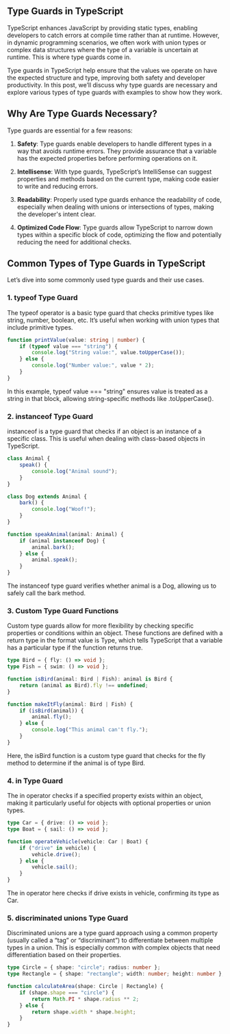 ## Type Guards in TypeScript

TypeScript enhances JavaScript by providing static types, enabling developers to catch errors at compile time rather than at runtime. However, in dynamic programming scenarios, we often work with union types or complex data structures where the type of a variable is uncertain at runtime. This is where type guards come in.

Type guards in TypeScript help ensure that the values we operate on have the expected structure and type, improving both safety and developer productivity. In this post, we’ll discuss why type guards are necessary and explore various types of type guards with examples to show how they work.

## Why Are Type Guards Necessary?

Type guards are essential for a few reasons:

1. **Safety**: Type guards enable developers to handle different types in a way that avoids runtime errors. They provide assurance that a variable has the expected properties before performing operations on it.

2. **Intellisense**: With type guards, TypeScript’s IntelliSense can suggest properties and methods based on the current type, making code easier to write and reducing errors.

3. **Readability**: Properly used type guards enhance the readability of code, especially when dealing with unions or intersections of types, making the developer's intent clear.

4. **Optimized Code Flow**: Type guards allow TypeScript to narrow down types within a specific block of code, optimizing the flow and potentially reducing the need for additional checks.

## Common Types of Type Guards in TypeScript

Let’s dive into some commonly used type guards and their use cases.

### 1. typeof Type Guard

The typeof operator is a basic type guard that checks primitive types like string, number, boolean, etc. It’s useful when working with union types that include primitive types.

```typescript
function printValue(value: string | number) {
    if (typeof value === "string") {
        console.log("String value:", value.toUpperCase());
    } else {
        console.log("Number value:", value * 2);
    }
}
```
In this example, typeof value === "string" ensures value is treated as a string in that block, allowing string-specific methods like .toUpperCase().

### 2. instanceof Type Guard
instanceof is a type guard that checks if an object is an instance of a specific class. This is useful when dealing with class-based objects in TypeScript.

```typescript
class Animal {
    speak() {
        console.log("Animal sound");
    }
}

class Dog extends Animal {
    bark() {
        console.log("Woof!");
    }
}

function speakAnimal(animal: Animal) {
    if (animal instanceof Dog) {
        animal.bark(); 
    } else {
        animal.speak();
    }
}

```

The instanceof type guard verifies whether animal is a Dog, allowing us to safely call the bark method.

### 3. Custom Type Guard Functions
Custom type guards allow for more flexibility by checking specific properties or conditions within an object. These functions are defined with a return type in the format value is Type, which tells TypeScript that a variable has a particular type if the function returns true.


```typescript
type Bird = { fly: () => void };
type Fish = { swim: () => void };

function isBird(animal: Bird | Fish): animal is Bird {
    return (animal as Bird).fly !== undefined;
}

function makeItFly(animal: Bird | Fish) {
    if (isBird(animal)) {
        animal.fly(); 
    } else {
        console.log("This animal can't fly.");
    }
}

```

Here, the isBird function is a custom type guard that checks for the fly method to determine if the animal is of type Bird.

### 4. in Type Guard
The in operator checks if a specified property exists within an object, making it particularly useful for objects with optional properties or union types.


```typescript
type Car = { drive: () => void };
type Boat = { sail: () => void };

function operateVehicle(vehicle: Car | Boat) {
    if ("drive" in vehicle) {
        vehicle.drive(); 
    } else {
        vehicle.sail();
    }
}

```

The in operator here checks if drive exists in vehicle, confirming its type as Car.

### 5. discriminated unions Type Guard
Discriminated unions are a type guard approach using a common property (usually called a “tag” or “discriminant”) to differentiate between multiple types in a union. This is especially common with complex objects that need differentiation based on their properties.


```typescript
type Circle = { shape: "circle"; radius: number };
type Rectangle = { shape: "rectangle"; width: number; height: number };

function calculateArea(shape: Circle | Rectangle) {
    if (shape.shape === "circle") {
        return Math.PI * shape.radius ** 2;
    } else {
        return shape.width * shape.height;
    }
}
```